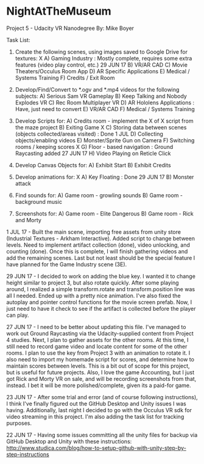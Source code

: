 # NightAtTheMuseum
Project 5 - Udacity VR Nanodegree
By: Mike Boyer

Task List:
1) Create the following scenes, using images saved to Google Drive for textures:
X	A) Gaming Industry : Mostly complete, requires some extra features (video play control, etc.) 29 JUN 17
	B) VR/AR CAD
	C) Movie Theaters/Occulus Room App
	D) AR Specific Applications
	E) Medical / Systems Training
	F) Credits / Exit Room
	
2) Develop/Find/Convert to *.ogv and *.mp4 videos for the following subjects:
	A) Serious Sam VR Gameplay
	B) Keep Talking and Nobody Explodes VR
	C) Rec Room Multiplayer VR
	D) AR Hololens Applications : Have, just need to convert
	E) VR/AR CAD 
	F) Medical / Systems Training
	
3) Develop Scripts for:
	A) Credits room - implement the X of X script from the maze project
	B) Exiting Game
X	C) Storing data between scenes (objects collected/areas visited) : Done 1 JUL
	D) Collecting objects/enabling videos
	E) Monster/Sprite Gun on Camera 
	F) Switching rooms / keeping scores
X	G) Floor - based navigation : Ground Raycasting added 27 JUN 17
	H) Video Playing on Reticle Click

4) Develop Canvas Objects for:
	A) Exhibit Start
	B) Exhibit Credits

5) Develop animations for:
X	A) Key Floating : Done 29 JUN 17
	B) Monster attack

6) Find sounds for:
	A) Game room - growling sounds
	B) Game room - background music
	
7) Screenshots for:
	A) Game room - Elite Dangerous
	B) Game room - Rick and Morty
	
1 JUL 17 - Built the main scene, importing free assets from unity store (Industrial Textures - Arkham Interactive).
Added script to change between levels. Need to implement artifact collection (done), video unlocking, and counting (done). Once this
is complete, I will finish gathering videos and add the remaining scenes. Last but not least should be the special feature
I have planned for the Game Industry scene (3E).
	
29 JUN 17 - I decided to work on adding the blue key. I wanted it to change height similar to project 3, but also rotate quickly.
After some playing around, I realized a simple transform.rotate and transform.position line was all I needed. Ended up with a pretty
nice animation. I've also fixed the autoplay and pointer control functions for the movie screen prefab. Now, I just need to have it
check to see if the artifact is collected before the player can play.

27 JUN 17 -  I need to be better about updating this file. I've managed to work out Ground Raycasting via the Udacity-supplied
content from Project 4 studies. Next, I plan to gather assets for the other rooms. At this time, I still need to record game video
and locate content for some of the other rooms. I plan to use the key from Project 3 with an animation to rotate it. I also need
to import my homemade script for scores, and determine how to maintain scores between levels. This is a bit out of scope for this 
project, but is useful for future projects. Also, I love the game Accounting, but I just got Rick and Morty VR on sale, and will
be recording screenshots from that, instead. I bet it will be more polished/complete, given its a paid-for game.

23 JUN 17 -
After some trial and error (and of course following instructions), I think I've finally figured out the GitHub Desktop
and Unity issues I was having. Additionally, last night I decided to go with the Occulus VR sdk for video streaming
in this project. I'm also adding the task list for tracking purposes.

22 JUN 17 - 
Having some issues committing all the unity files for backup via GitHub Desktop and Unity with these instructions:
http://www.studica.com/blog/how-to-setup-github-with-unity-step-by-step-instructions

